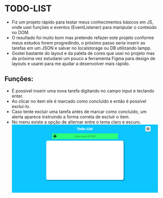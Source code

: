 # TODO-LIST  
 - Fiz um projeto rápido para testar meus conhecimentos básicos em JS, onde usei funções e eventos (EventListener) para manipular o conteúdo no DOM.  
 - O resultado foi muito bom mas pretendo refazer este projeto conforme meus estudos forem progredindo, o próximo passo seria inserir as tarefas em um JSON e salvar no localstorage ou DB utilizando lampp.  
 - Gostei bastante do layout e da paleta de cores que usei no projeto mas da próxima vez estudarei um pouco a ferramenta Figma para design de layouts e usarei para me ajudar a desenvolver mais rápido.  
## Funções:  
  - É possível inserir uma nova tarefa digitando no campo input e teclando enter.  
  - Ao clicar no item ele é marcado como concluído e então é possível excluí-lo.  
  - Caso tente excluir uma tarefa antes de marcar como concluído, um alerta aparece instruindo a forma correta de excluir o item.  
  - No menu existe a opção de alternar entre o tema claro e escuro.  
  ![index.html](telaToDoList.png)  